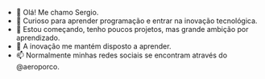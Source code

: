 - 👋 Olá! Me chamo Sergio.
- 👀 Curioso para aprender programação e entrar na inovação tecnológica.
- 🌱 Estou começando, tenho poucos projetos, mas grande ambição por aprendizado.
- 💞️ A inovação me mantém disposto a aprender.
- 📫 Normalmente minhas redes sociais se encontram através do @aeroporco. 
